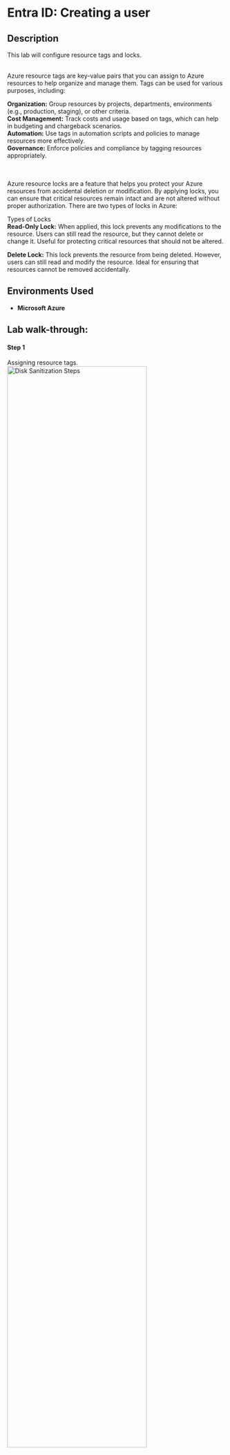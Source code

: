 <h1>Entra ID: Creating a user</h1>

<h2>Description</h2>
This lab will configure resource tags and locks.<br /><br />

Azure resource tags are key-value pairs that you can assign to Azure resources to help organize and manage them. Tags can be used for various purposes, including:

<b>Organization:</b> Group resources by projects, departments, environments (e.g., production, staging), or other criteria.<br />
<b>Cost Management:</b> Track costs and usage based on tags, which can help in budgeting and chargeback scenarios.<br />
<b>Automation:</b> Use tags in automation scripts and policies to manage resources more effectively.<br />
<b>Governance:</b> Enforce policies and compliance by tagging resources appropriately.<br /><br /><br />


Azure resource locks are a feature that helps you protect your Azure resources from accidental deletion or modification. By applying locks, you can ensure that critical resources remain intact and are not altered without proper authorization. There are two types of locks in Azure:

Types of Locks<br />
<b>Read-Only Lock:</b>
When applied, this lock prevents any modifications to the resource. Users can still read the resource, but they cannot delete or change it.
Useful for protecting critical resources that should not be altered.

<b>Delete Lock:</b>
This lock prevents the resource from being deleted. However, users can still read and modify the resource.
Ideal for ensuring that resources cannot be removed accidentally.



<h2>Environments Used </h2>

- <b>Microsoft Azure</b>

<h2>Lab walk-through:</h2>

<p align="center">

<h4>Step 1</h4> 
Assigning resource tags.<br/>
<img src="https://i.imgur.com/l1QkASa.png" height="80%" width="80%" alt="Disk Sanitization Steps"/>


<h4>Step 2</h4> 
Assigning resource locks.<br/>
<img src="https://i.imgur.com/IYRwCWg.png" height="80%" width="80%" alt="Disk Sanitization Steps"/>


